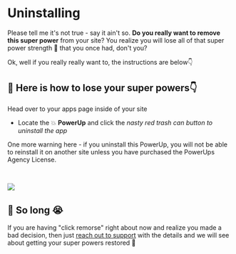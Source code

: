 # Uninstalling

Please tell me it's not true - say it ain't so. **Do you really want to remove this super power** from your site? You realize you will lose all of that super power strength ​🦸 that you once had, don't you?‌

Ok, well if you really really want to, the instructions are below ​👇

## ​​🦹 Here is how to lose your super powers👇‌ <a href="#here-is-how-to-lose-your-super-powers" id="here-is-how-to-lose-your-super-powers"></a>

Head over to your apps page inside of your site

* Locate the :boom: **PowerUp** and click the _nasty red trash can button to uninstall the app_

One more warning here - if you uninstall this PowerUp, you will not be able to reinstall it on another site unless you have purchased the PowerUps Agency License.

​‌

​![](https://media.giphy.com/media/UQaRUOLveyjNC/giphy.gif)‌

## ​​👋 So long  ​😭 <a href="#so-long-playeah" id="so-long-playeah"></a>

If you are having "click remorse" right about now and realize you made a bad decision, then just [reach out to support](http://support.robgalvin.co/) with the details and we will see about getting your super powers restored ​🦸
